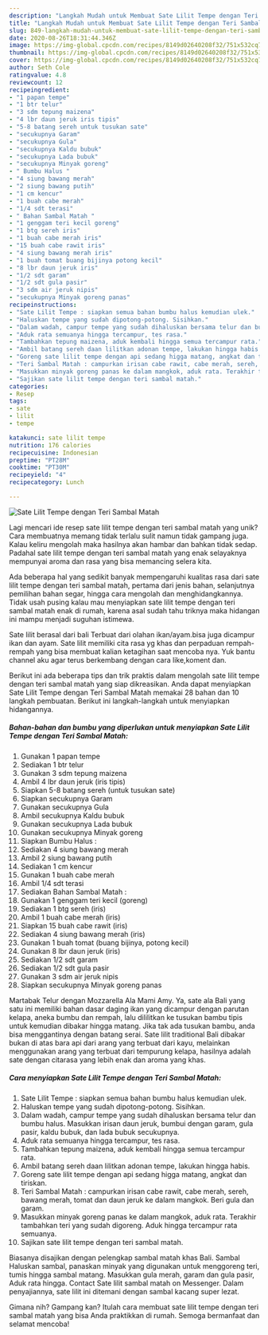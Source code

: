 ```yaml
---
description: "Langkah Mudah untuk Membuat Sate Lilit Tempe dengan Teri Sambal Matah yang Bikin Ngiler"
title: "Langkah Mudah untuk Membuat Sate Lilit Tempe dengan Teri Sambal Matah yang Bikin Ngiler"
slug: 849-langkah-mudah-untuk-membuat-sate-lilit-tempe-dengan-teri-sambal-matah-yang-bikin-ngiler
date: 2020-08-26T18:31:44.346Z
image: https://img-global.cpcdn.com/recipes/8149d02640208f32/751x532cq70/sate-lilit-tempe-dengan-teri-sambal-matah-foto-resep-utama.jpg
thumbnail: https://img-global.cpcdn.com/recipes/8149d02640208f32/751x532cq70/sate-lilit-tempe-dengan-teri-sambal-matah-foto-resep-utama.jpg
cover: https://img-global.cpcdn.com/recipes/8149d02640208f32/751x532cq70/sate-lilit-tempe-dengan-teri-sambal-matah-foto-resep-utama.jpg
author: Seth Cole
ratingvalue: 4.8
reviewcount: 12
recipeingredient:
- "1 papan tempe"
- "1 btr telur"
- "3 sdm tepung maizena"
- "4 lbr daun jeruk iris tipis"
- "5-8 batang sereh untuk tusukan sate"
- "secukupnya Garam"
- "secukupnya Gula"
- "secukupnya Kaldu bubuk"
- "secukupnya Lada bubuk"
- "secukupnya Minyak goreng"
- " Bumbu Halus "
- "4 siung bawang merah"
- "2 siung bawang putih"
- "1 cm kencur"
- "1 buah cabe merah"
- "1/4 sdt terasi"
- " Bahan Sambal Matah "
- "1 genggam teri kecil goreng"
- "1 btg sereh iris"
- "1 buah cabe merah iris"
- "15 buah cabe rawit iris"
- "4 siung bawang merah iris"
- "1 buah tomat buang bijinya potong kecil"
- "8 lbr daun jeruk iris"
- "1/2 sdt garam"
- "1/2 sdt gula pasir"
- "3 sdm air jeruk nipis"
- "secukupnya Minyak goreng panas"
recipeinstructions:
- "Sate Lilit Tempe : siapkan semua bahan bumbu halus kemudian ulek."
- "Haluskan tempe yang sudah dipotong-potong. Sisihkan."
- "Dalam wadah, campur tempe yang sudah dihaluskan bersama telur dan bumbu halus. Masukkan irisan daun jeruk, bumbui dengan garam, gula pasir, kaldu bubuk, dan lada bubuk secukupnya."
- "Aduk rata semuanya hingga tercampur, tes rasa."
- "Tambahkan tepung maizena, aduk kembali hingga semua tercampur rata."
- "Ambil batang sereh daan lilitkan adonan tempe, lakukan hingga habis."
- "Goreng sate lilit tempe dengan api sedang higga matang, angkat dan tiriskan."
- "Teri Sambal Matah : campurkan irisan cabe rawit, cabe merah, sereh, bawang merah, tomat dan daun jeruk ke dalam mangkok. Beri gula dan garam."
- "Masukkan minyak goreng panas ke dalam mangkok, aduk rata. Terakhir tambahkan teri yang sudah digoreng. Aduk hingga tercampur rata semuanya."
- "Sajikan sate lilit tempe dengan teri sambal matah."
categories:
- Resep
tags:
- sate
- lilit
- tempe

katakunci: sate lilit tempe 
nutrition: 176 calories
recipecuisine: Indonesian
preptime: "PT28M"
cooktime: "PT30M"
recipeyield: "4"
recipecategory: Lunch

---
```



![Sate Lilit Tempe dengan Teri Sambal Matah](https://img-global.cpcdn.com/recipes/8149d02640208f32/751x532cq70/sate-lilit-tempe-dengan-teri-sambal-matah-foto-resep-utama.jpg)

Lagi mencari ide resep sate lilit tempe dengan teri sambal matah yang unik? Cara membuatnya memang tidak terlalu sulit namun tidak gampang juga. Kalau keliru mengolah maka hasilnya akan hambar dan bahkan tidak sedap. Padahal sate lilit tempe dengan teri sambal matah yang enak selayaknya mempunyai aroma dan rasa yang bisa memancing selera kita.

Ada beberapa hal yang sedikit banyak mempengaruhi kualitas rasa dari sate lilit tempe dengan teri sambal matah, pertama dari jenis bahan, selanjutnya pemilihan bahan segar, hingga cara mengolah dan menghidangkannya. Tidak usah pusing kalau mau menyiapkan sate lilit tempe dengan teri sambal matah enak di rumah, karena asal sudah tahu triknya maka hidangan ini mampu menjadi suguhan istimewa.

Sate lilit berasal dari bali Terbuat dari olahan ikan/ayam.bisa juga dicampur ikan dan ayam. Sate lilit memiliki cita rasa yg khas dan perpaduan rempah-rempah yang bisa membuat kalian ketagihan saat mencoba nya. Yuk bantu channel aku agar terus berkembang dengan cara like,koment dan.


Berikut ini ada beberapa tips dan trik praktis dalam mengolah sate lilit tempe dengan teri sambal matah yang siap dikreasikan. Anda dapat menyiapkan Sate Lilit Tempe dengan Teri Sambal Matah memakai 28 bahan dan 10 langkah pembuatan. Berikut ini langkah-langkah untuk menyiapkan hidangannya.

<!--inarticleads1-->

##### Bahan-bahan dan bumbu yang diperlukan untuk menyiapkan Sate Lilit Tempe dengan Teri Sambal Matah:

1. Gunakan 1 papan tempe
1. Sediakan 1 btr telur
1. Gunakan 3 sdm tepung maizena
1. Ambil 4 lbr daun jeruk (iris tipis)
1. Siapkan 5-8 batang sereh (untuk tusukan sate)
1. Siapkan secukupnya Garam
1. Gunakan secukupnya Gula
1. Ambil secukupnya Kaldu bubuk
1. Gunakan secukupnya Lada bubuk
1. Gunakan secukupnya Minyak goreng
1. Siapkan  Bumbu Halus :
1. Sediakan 4 siung bawang merah
1. Ambil 2 siung bawang putih
1. Sediakan 1 cm kencur
1. Gunakan 1 buah cabe merah
1. Ambil 1/4 sdt terasi
1. Sediakan  Bahan Sambal Matah :
1. Gunakan 1 genggam teri kecil (goreng)
1. Sediakan 1 btg sereh (iris)
1. Ambil 1 buah cabe merah (iris)
1. Siapkan 15 buah cabe rawit (iris)
1. Sediakan 4 siung bawang merah (iris)
1. Gunakan 1 buah tomat (buang bijinya, potong kecil)
1. Gunakan 8 lbr daun jeruk (iris)
1. Sediakan 1/2 sdt garam
1. Sediakan 1/2 sdt gula pasir
1. Gunakan 3 sdm air jeruk nipis
1. Siapkan secukupnya Minyak goreng panas


Martabak Telur dengan Mozzarella Ala Mami Amy. Ya, sate ala Bali yang satu ini memiliki bahan dasar daging ikan yang dicampur dengan parutan kelapa, aneka bumbu dan rempah, lalu dililitkan ke tusukan bambu tipis untuk kemudian dibakar hingga matang. Jika tak ada tusukan bambu, anda bisa menggantinya dengan batang serai. Sate lilit traditional Bali dibakar bukan di atas bara api dari arang yang terbuat dari kayu, melainkan menggunakan arang yang terbuat dari tempurung kelapa, hasilnya adalah sate dengan citarasa yang lebih enak dan aroma yang khas. 

<!--inarticleads2-->

##### Cara menyiapkan Sate Lilit Tempe dengan Teri Sambal Matah:

1. Sate Lilit Tempe : siapkan semua bahan bumbu halus kemudian ulek.
1. Haluskan tempe yang sudah dipotong-potong. Sisihkan.
1. Dalam wadah, campur tempe yang sudah dihaluskan bersama telur dan bumbu halus. Masukkan irisan daun jeruk, bumbui dengan garam, gula pasir, kaldu bubuk, dan lada bubuk secukupnya.
1. Aduk rata semuanya hingga tercampur, tes rasa.
1. Tambahkan tepung maizena, aduk kembali hingga semua tercampur rata.
1. Ambil batang sereh daan lilitkan adonan tempe, lakukan hingga habis.
1. Goreng sate lilit tempe dengan api sedang higga matang, angkat dan tiriskan.
1. Teri Sambal Matah : campurkan irisan cabe rawit, cabe merah, sereh, bawang merah, tomat dan daun jeruk ke dalam mangkok. Beri gula dan garam.
1. Masukkan minyak goreng panas ke dalam mangkok, aduk rata. Terakhir tambahkan teri yang sudah digoreng. Aduk hingga tercampur rata semuanya.
1. Sajikan sate lilit tempe dengan teri sambal matah.


Biasanya disajikan dengan pelengkap sambal matah khas Bali. Sambal Haluskan sambal, panaskan minyak yang digunakan untuk menggoreng teri, tumis hingga sambal matang. Masukkan gula merah, garam dan gula pasir, Aduk rata hingga. Contact Sate lilit sambal matah on Messenger. Dalam penyajiannya, sate lilit ini ditemani dengan sambal kacang super lezat. 

Gimana nih? Gampang kan? Itulah cara membuat sate lilit tempe dengan teri sambal matah yang bisa Anda praktikkan di rumah. Semoga bermanfaat dan selamat mencoba!
